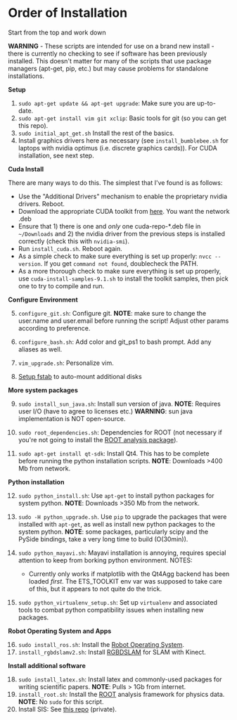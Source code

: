 # Order of Installation

Start from the top and work down

**WARNING** - These scripts are intended for use on a brand new install - there
is currently no checking to see if software has been previously installed. This
doesn't matter for many of the scripts that use package managers (apt-get, pip,
etc.) but may cause problems for standalone installations.

  **Setup**

1. `sudo apt-get update && apt-get upgrade`: Make sure you are up-to-date.
2. `sudo apt-get install vim git xclip`: Basic tools for git
   (so you can get this repo).
3. `sudo initial_apt_get.sh` Install the rest of the basics.
4. Install graphics drivers here as necessary (see `install_bumblebee.sh` for 
   laptops with nvidia optimus (i.e. discrete graphics cards)).
   For CUDA installation, see next step.

  **Cuda Install**

There are many ways to do this.
The simplest that I've found is as follows:
 - Use the "Additional Drivers" mechanism to enable the proprietary nvidia
   drivers. Reboot.
 - Download the appropriate CUDA toolkit from 
   [here](https://developer.nvidia.com/cuda-downloads?target_os=Linux). 
   You want the network .deb
 - Ensure that 1) there is one and *only* one cuda-repo-\*.deb file in 
   `~/Downloads` and 2) the nvidia driver from the previous steps is installed
   correctly (check this with `nvidia-smi`).
 - Run `install_cuda.sh`. Reboot again.
 - As a simple check to make sure everything is set up properly: `nvcc --version`.
   If you get `command not found`, doublecheck the PATH.
 - As a more thorough check to make sure everything is set up properly, use
   `cuda-install-samples-9.1.sh` to install the toolkit samples, then pick one
   to try to compile and run.

  **Configure Environment**

5. `configure_git.sh`: Configure git. **NOTE**: make sure to change the
   user.name and user.email before running the script! Adjust other params
   according to preference.
   
6. `configure_bash.sh`: Add color and git\_ps1 to bash prompt. Add any aliases
   as well.
7. `vim_upgrade.sh`: Personalize vim.
8. [Setup fstab](https://gist.github.com/rossbar/c7bb5c6e0f18631b30fe) to
   auto-mount additional disks

  **More system packages**

9. `sudo install_sun_java.sh`: Install sun version of java. **NOTE**: 
   Requires user I/O (have to agree to licenses etc.) **WARNING**: sun java
   implementation is NOT open-source.
   
10. `sudo root_dependencies.sh`: Dependencies for ROOT (not necessary if
   you're not going to install the 
   [ROOT analysis package](https://root.cern.ch/)).
   
11. `sudo apt-get install qt-sdk`: Install Qt4. This has to be complete before
   running the python installation scripts. **NOTE**: Downloads >400 Mb from
   network.
   

  **Python installation**

12. `sudo python_install.sh`: Use `apt-get` to install python packages for
   system python. **NOTE**: Downloads >350 Mb from the network.

13. `sudo -H python_upgrade.sh`. Use `pip` to upgrade the packages that were
   installed with `apt-get`, as well as install new python packages to the
   system python. **NOTE**: some packages, particularly scipy and the PySide
   bindings, take a very long time to build (O(30min)).
   
14. `sudo python_mayavi.sh`: Mayavi installation is annoying, requires special
   attention to keep from borking python environment.
   NOTES:
    - Currently only works if matplotlib with the Qt4Agg backend has been 
      loaded *first*. The ETS_TOOLKIT env var was supposed to take care of 
      this, but it appears to not quite do the trick.
   
15. `sudo python_virtualenv_setup.sh`: Set up `virtualenv` and associated
   tools to combat python compatibility issues when installing new packages.
   

  **Robot Operating System and Apps**

16. `sudo install_ros.sh`: Install the 
   [Robot Operating System](http://www.ros.org/).
17. `install_rgbdslamv2.sh`: Install 
   [RGBDSLAM](http://felixendres.github.io/rgbdslam_v2/) for SLAM with Kinect.

  **Install additional software**

18. `sudo install_latex.sh`: Install latex and commonly-used packages for
   writing scientific papers. **NOTE**: Pulls > 1Gb from internet.
19. `install_root.sh`: Install the [ROOT](https://root.cern.ch/) analysis
   framework for physics data. **NOTE**: No `sudo` for this script.
20. Install SIS: See [this repo](https://github.com/bearing/SIS/) (private).
